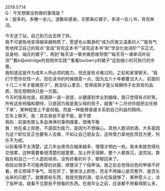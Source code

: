 2019.07.14  
Q：今天想做没有做的事情是？  
A：挺多的。多睡一会儿，道歉和感谢，买那条红裙子，多读一会儿书，背完单词。  

今天送了站，自己到万达去转了转。  
我不可避免地变得越来越物质了，愿望也从飘渺的“成为厉害又温柔的人”“能有气势地捍卫自己的观点”变成“背完这本书”“读完这本书”和“学会化妆进阶”“买正式、显身材、端庄的裙子”，再到“每天读一章并做思维导图”“每天背一课单词并自测”“看b站eldridge的视频并实践”“看看burberry的裙子”这些细小的可执行的步骤。  
我知道这是作为成年人所必须的能力，但还是有点难过的。之前和家里聊天，“我们宁愿你任性一点，现在读书的时候随意一点，因为五六十年都要当大人，前面的十几二十年才能做孩子”，我没往心里去，觉得成熟才是父母期待子女具有的品质，现在想期待只是一方面。  
今天的饭局也是，祝酒辞一波一波提，从健康到学业到姻缘，我只觉得有点好笑。所有这些祝福和期待，只是因为我是我父母的孩子。就像“十二月份你就把主任换下来”，某种程度上不是祝福，而是一种能够直接关系到自己利益的期待。  
在车上聊天，我：其实我爸不是不能，是不想  
我妈：前面有那么多血淋淋的事例摆着，很难平衡  
我：他在桌上拒绝，不是因为能力，是因为不想操心。其他人题词劝酒，大多是因为这个职位反正也要有人去做，不如让自己朋友去，这样借力拿地批项目方便，何乐不为呢。  
以前看得不太清楚，这几年出席场合越来越多，慢慢才明白一些。我本来就觉得社交很累，这种需要看很清楚的就更累，加上昨天宿醉，整个人都昏沉，送完站，靠独处和自己一个人逛街续命。没有好看的片子，郁郁回来了。  
收拾出很多不可能再穿的衣服，顺便涂了个指甲油。我之前总觉得白色的甲缘不好看，修又修得不争气，现在好了，整体涂上颜色，完全不用操心是否整齐、是否长出来的问题了。就像那些东西，我提完我的酒，低头吃饭就够了，某种意义上，涂了指甲油，就看不见那些不想看的东西。在我毕业之前，应该都不用看得那么多。  
